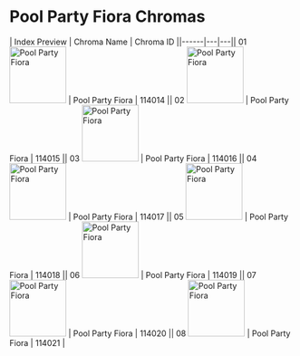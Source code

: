 # Pool Party Fiora Chromas

| Index  Preview | Chroma Name | Chroma ID ||------|---|---|| 01  <img src='https://raw.communitydragon.org/latest/plugins/rcp-be-lol-game-data/global/default/v1/champion-chroma-images/114/114014.png' alt='Pool Party Fiora' width='100'> | Pool Party Fiora | 114014 || 02  <img src='https://raw.communitydragon.org/latest/plugins/rcp-be-lol-game-data/global/default/v1/champion-chroma-images/114/114015.png' alt='Pool Party Fiora' width='100'> | Pool Party Fiora | 114015 || 03  <img src='https://raw.communitydragon.org/latest/plugins/rcp-be-lol-game-data/global/default/v1/champion-chroma-images/114/114016.png' alt='Pool Party Fiora' width='100'> | Pool Party Fiora | 114016 || 04  <img src='https://raw.communitydragon.org/latest/plugins/rcp-be-lol-game-data/global/default/v1/champion-chroma-images/114/114017.png' alt='Pool Party Fiora' width='100'> | Pool Party Fiora | 114017 || 05  <img src='https://raw.communitydragon.org/latest/plugins/rcp-be-lol-game-data/global/default/v1/champion-chroma-images/114/114018.png' alt='Pool Party Fiora' width='100'> | Pool Party Fiora | 114018 || 06  <img src='https://raw.communitydragon.org/latest/plugins/rcp-be-lol-game-data/global/default/v1/champion-chroma-images/114/114019.png' alt='Pool Party Fiora' width='100'> | Pool Party Fiora | 114019 || 07  <img src='https://raw.communitydragon.org/latest/plugins/rcp-be-lol-game-data/global/default/v1/champion-chroma-images/114/114020.png' alt='Pool Party Fiora' width='100'> | Pool Party Fiora | 114020 || 08  <img src='https://raw.communitydragon.org/latest/plugins/rcp-be-lol-game-data/global/default/v1/champion-chroma-images/114/114021.png' alt='Pool Party Fiora' width='100'> | Pool Party Fiora | 114021 |